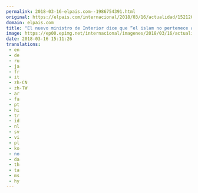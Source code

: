 ```yaml
---
permalink: 2018-03-16-elpais.com--1986754391.html
original: https://elpais.com/internacional/2018/03/16/actualidad/1521202056_220114.html#?ref=rss&format=simple&link=link
domain: elpais.com
title: "El nuevo ministro de Interior dice que “el islam no pertenece a Alemania”"
image: https://ep00.epimg.net/internacional/imagenes/2018/03/16/actualidad/1521202056_220114_1521202469_rrss_normal.jpg
date: 2018-03-16 15:11:26
translations: 
 - en
 - de
 - ru
 - ja
 - fr
 - it
 - zh-CN
 - zh-TW
 - ar
 - fa
 - pt
 - hi
 - tr
 - id
 - nl
 - sv
 - vi
 - pl
 - ko
 - no
 - da
 - th
 - ta
 - ms
 - hy
---
```



